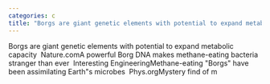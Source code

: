 ```yaml
---
categories: c
title: "Borgs are giant genetic elements with potential to expand metabolic capacity  Naturecom"
---
```

Borgs are giant genetic elements with potential to expand metabolic capacity&nbsp;&nbsp;Nature.comA powerful Borg DNA makes methane-eating bacteria stranger than ever&nbsp;&nbsp;Interesting EngineeringMethane-eating "Borgs" have been assimilating Earth"s microbes&nbsp;&nbsp;Phys.orgMystery find of m